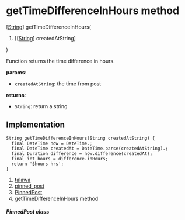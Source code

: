 
<div>

# getTimeDifferenceInHours method

</div>


[[String](https://api.flutter.dev/flutter/dart-core/String-class.html)]
getTimeDifferenceInHours(

1.  [[[String](https://api.flutter.dev/flutter/dart-core/String-class.md)]
    createdAtString]

)



Function returns the time difference in hours.

**params**:

-   `createdAtString`: the time from post

**returns**:

-   `String`: return a string



## Implementation

``` language-dart
String getTimeDifferenceInHours(String createdAtString) {
  final DateTime now = DateTime.;
  final DateTime createdAt = DateTime.parse(createdAtString).;
  final Duration difference = now.difference(createdAt);
  final int hours = difference.inHours;
  return '$hours hrs';
}
```







1.  [talawa](../../index.md)
2.  [pinned_post](../../widgets_pinned_post/)
3.  [PinnedPost](../../widgets_pinned_post/PinnedPost-class.md)
4.  getTimeDifferenceInHours method

##### PinnedPost class







